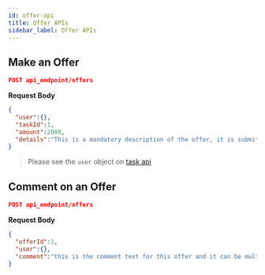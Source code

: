 ```yaml
---
id: offer-api
title: Offer APIs
sidebar_label: Offer APIs
---
```


## Make an Offer

```json
POST api_endpoint/offers
```

**Request Body**

```json
{
  "user":{},
  "taskId":1,
  "amount":2000,
  "details":"This is a mandatory description of the offer, it is submitted by the person who is making the offer."
}
```
> Please see the `user` object on [task api](api.md)

## Comment on an Offer

```json
POST api_endpoint/offers
```

**Request Body**

```json
{
  "offerId":1,
  "user":{},
  "comment":"this is the comment text for this offer and it can be multiple lines comments"
}
```